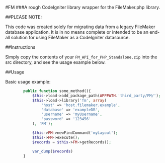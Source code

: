 #FM
###A rough CodeIgniter library wrapper for the FileMaker.php library.

##PLEASE NOTE:

This code was created solely for migrating data from a legacy FileMaker database application. 
It is in no means complete or intended to be an end-all solution for using FileMaker as a CodeIgniter datasource.

##Instructions

Simply copy the contents of your ```FM_API_for_PHP_Standalone.zip``` into the src directory, and see the usage example below.

##Usage

Basic usage example:

```php
		public function some_method(){
			$this->load->add_package_path(APPPATH.'third_party/FM/');
			$this->load->library('fm', array(
				'host' => 'host.filemaker.example',
				'database' => 'exampleDB',
				'username' => 'myUsername',
				'password' => '123456'
			), 'FM');

			$this->FM->newFindCommand('myLayout');
			$this->FM->execute();
			$records = $this->FM->getRecords();

			var_dump($records)
		}
```



